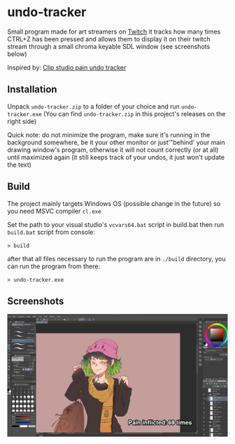 # undo-tracker

Small program made for art streamers on [Twitch](https://www.twitch.tv/)
it tracks how many times CTRL+Z has been pressed and allows them to display
it on their twitch stream through a small chroma keyable SDL window (see screenshots below)

Inspired by: [Clip studio pain undo tracker](https://github.com/dotboris/clip-studio-pain-undo-tracker)

## Installation

Unpack `undo-tracker.zip` to a folder of your choice and run `undo-tracker.exe`
(You can find `undo-tracker.zip` in this project's releases on the right side)

Quick note: do not minimize the program, make sure it's running in the background somewhere, be it 
your other monitor or just'"behind' your main drawing window's program, otherwise it will not 
count correctly (or at all) until maximized again (it still keeps track of your undos, it just won't 
update the text)

## Build

The project mainly targets Windows OS (possible change in the future) so you need MSVC compiler `cl.exe`

Set the path to your visual studio's `vcvars64.bat` script in build.bat then run `build.bat` script
from console:

```console
> build
```

after that all files necessary to run the program are in `./build` directory, you can run the program
from there:

```console
> undo-tracker.exe
```

## Screenshots

![obs](./obs.jpg)